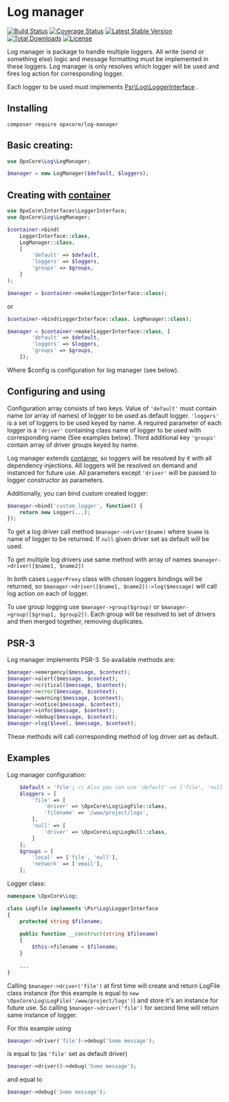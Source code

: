 # Log manager

[![Build Status](https://travis-ci.com/opxcore/log-manager.svg?branch=master)](https://travis-ci.com/opxcore/log-manager)
[![Coverage Status](https://coveralls.io/repos/github/opxcore/log-manager/badge.svg?branch=master)](https://coveralls.io/github/opxcore/log-manager?branch=master)
[![Latest Stable Version](https://poser.pugx.org/opxcore/log-manager/v/stable)](https://packagist.org/packages/opxcore/log-manager)
[![Total Downloads](https://poser.pugx.org/opxcore/log-manager/downloads)](https://packagist.org/packages/opxcore/log-manager)
[![License](https://poser.pugx.org/opxcore/log-manager/license)](https://packagist.org/packages/opxcore/log-manager)

Log manager is package to handle multiple loggers. All write (send or something else)
logic and message formatting must be implemented in these loggers. Log manager is only resolves which logger will be
used and fires log action for corresponding logger.

Each logger to be used must implements
[Psr\Log\LoggerInterface](https://github.com/php-fig/fig-standards/blob/master/accepted/PSR-3-logger-interface.md#3-psrlogloggerinterface)
.

## Installing

```
composer require opxcore/log-manager
```

## Basic creating:

```php
use OpxCore\Log\LogManager;

$manager = new LogManager($default, $loggers);
```

## Creating with [container](https://github.com/opxcore/container)

```php
use OpxCore\Interfaces\LoggerInterface;
use OpxCore\Log\LogManager;

$container->bind(
    LoggerInterface::class,
    LogManager::class,
    [
        'default' => $default,
        'loggers' => $loggers,
        'groups' => $groups,
    ]
);

$manager = $container->make(LoggerInterface::class);
```

or

```php
$container->bind(LoggerInterface::class, LogManager::class);

$manager = $container->make(LoggerInterface::class, [
        'default' => $default,
        'loggers' => $loggers,
        'groups' => $groups,
    ]);
```

Where $config is configuration for log manager (see below).

## Configuring and using

Configuration array consists of two keys. Value of `'default'` must contain name
(or array of names) of logger to be used as default logger. `'loggers'` is a set of loggers to be used keyed by name. A
required parameter of each logger is a
`'driver'` containing class name of logger to be used with corresponding name
(See examples below). Third additional key `'groups'` contain array of driver groups keyed by name.

Log manager extends [container](https://github.com/opxcore/container), so loggers will be resolved by it with all
dependency injections. All loggers will be resolved on demand and instanced for future use. All parameters
except `'driver'` will be passed to logger constructor as parameters.

Additionally, you can bind custom created logger:

```php
$manager->bind('custom_logger', function() {
    return new Logger(...);
});
```

To get a log driver call method
`$manager->driver($name)` where `$name` is name of logger to be returned. If `null`
given driver set as default will be used.

To get multiple log drivers use same method with array of names
`$manager->driver([$name1, $name2])`

In both cases `LoggerProxy` class with chosen loggers bindings will be returned,
so `$manager->driver([$name1, $name2])->log($message)` will call log action on each of logger.

To use group logging use `$manager->group($group)` or `$manager->group([$group1, $group2])`. Each group will be resolved
to set of drivers and then merged together, removing duplicates.

## PSR-3

Log manager implements PSR-3. So available methods are:

```php
$manager->emergency($message, $context);
$manager->alert($message, $context);
$manager->critical($message, $context);
$manager->error($message, $context);
$manager->warning($message, $context);
$manager->notice($message, $context);
$manager->info($message, $context);
$manager->debug($message, $context);
$manager->log($level, $message, $context);
```

These methods will call corresponding method of log driver set as default.

## Examples

Log manager configuration:

```php
    $default = 'file'; // Also you can use 'default' => ['file', 'null'],    
    $loggers = [
        'file' => [
            'driver' => \OpxCore\Log\LogFile::class,
            'filename' => '/www/project/logs',
        ],
        'null' => [
            'driver' => \OpxCore\Log\LogNull::class,
        ]
    ];
    $groups = [
        'local' => ['file', 'null'],
        'network' => ['email'],
    ];
```

Logger class:

```php
namespace \OpxCore\Log;

class LogFile implements \Psr\Log\LoggerInterface
{
    protected string $filename;
    
    public function __construct(string $filename)
    {
        $this->filename = $filename;
    }
    
    ...
}
```

Calling `$manager->driver('file')` at first time will create and return LogFile class instance (for this example is
equal to `new \OpxCore\Log\LogFile('/www/project/logs')`)
and store it's an instance for future use. So calling `$manager->driver('file')` for second time will return same instance
of logger.

For this example using

```php
$manager->driver('file')->debug('Some message');
```

is equal to (as `'file'` set as default driver)

```php
$manager->driver()->debug('Some message');
```

and equal to

```php
$manager->debug('Some message');
```

